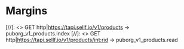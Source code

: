 # <a name="margins"></a>Margins

[//]: <> GET http|https://tapi.sellf.io/v1/products -> puborg_v1_products.index
[//]: <> GET http|https://tapi.sellf.io/v1/products/<int:rid> -> puborg_v1_products.read
